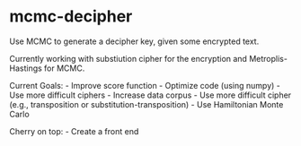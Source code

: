 # mcmc-decipher
Use MCMC to generate a decipher key, given some encrypted text.

Currently working with substiution cipher for the encryption and Metroplis-Hastings for MCMC. 

Current Goals:
    - Improve score function
    - Optimize code (using numpy)
    - Use more difficult ciphers
    - Increase data corpus
    - Use more difficult cipher (e.g., transposition or substitution-transposition)
    - Use Hamiltonian Monte Carlo

Cherry on top:
    - Create a front end